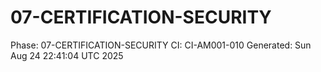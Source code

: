 # 07-CERTIFICATION-SECURITY
Phase: 07-CERTIFICATION-SECURITY
CI: CI-AM001-010
Generated: Sun Aug 24 22:41:04 UTC 2025
